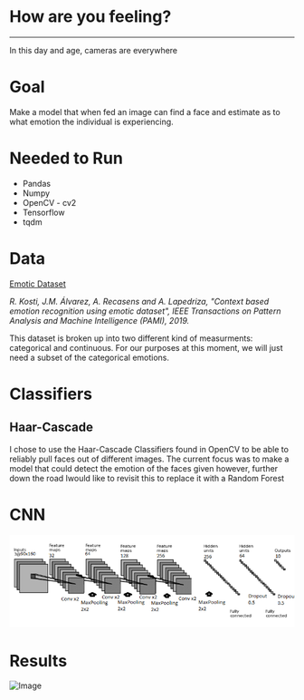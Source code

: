 # How are you feeling?
---
In this day and age, cameras are everywhere

# Goal

Make a model that when fed an image can find a face and estimate as to what emotion the individual is experiencing.


# Needed to Run

* Pandas
* Numpy
* OpenCV - cv2
* Tensorflow
* tqdm

# Data 
[Emotic Dataset](http://sunai.uoc.edu/emotic/)

*R. Kosti, J.M. Álvarez, A. Recasens and A. Lapedriza, "Context based emotion recognition using emotic dataset", IEEE Transactions on Pattern Analysis and Machine Intelligence (PAMI), 2019.*

This dataset is broken up into two different kind of measurments: categorical and continuous. For our purposes at this moment, we will just need a subset of the categorical emotions.



# Classifiers
## Haar-Cascade
I chose to use the Haar-Cascade Classifiers found in OpenCV to be able to reliably pull faces out of different images. The current focus was to make a model that could detect the emotion of the faces given however, further down the road Iwould like to revisit this to replace it with a Random Forest 

# CNN
![Example_CNN](Images/Face-Recognition-CNN-Architecture.png)

# Results
![Image](accuracy.png)